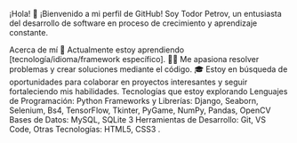 ¡Hola! 👋
¡Bienvenido a mi perfil de GitHub! Soy Todor Petrov, un entusiasta del desarrollo de software en proceso de crecimiento y aprendizaje constante. 

Acerca de mí
🌱 Actualmente estoy aprendiendo [tecnología/idioma/framework específico].
👨‍💻 Me apasiona resolver problemas y crear soluciones mediante el código.
🎓 Estoy en búsqueda de oportunidades para colaborar en proyectos interesantes y seguir fortaleciendo mis habilidades.
Tecnologías que estoy explorando
Lenguajes de Programación: Python
Frameworks y Librerías: Django, Seaborn, Selenium, Bs4, TensorFlow, Tkinter, PyGame, NumPy, Pandas, OpenCV
Bases de Datos: MySQL, SQLite 3
Herramientas de Desarrollo: Git, VS Code,
Otras Tecnologías: HTML5, CSS3 .


  
